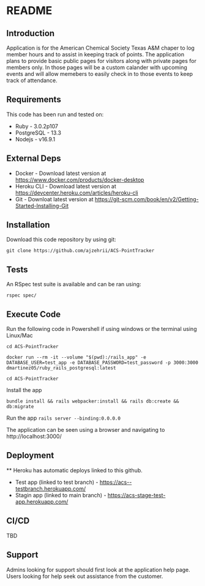 # README

## Introduction ##

Application is for the American Chemical Society Texas A&M chaper to log member hours and to assist in keeping track of points. The application plans to provide basic public pages for visitors along with private pages for members only. In those pages will be a custom calander with upcoming events and will allow memebers to easily check in to those events to keep track of attendance. 

## Requirements ##

This code has been run and tested on:

* Ruby - 3.0.2p107
* PostgreSQL - 13.3 
* Nodejs - v16.9.1


## External Deps  ##

* Docker - Download latest version at https://www.docker.com/products/docker-desktop
* Heroku CLI - Download latest version at https://devcenter.heroku.com/articles/heroku-cli
* Git - Downloat latest version at https://git-scm.com/book/en/v2/Getting-Started-Installing-Git

## Installation ##

Download this code repository by using git:

 `git clone https://github.com/ajzehrii/ACS-PointTracker`


## Tests ##

An RSpec test suite is available and can be ran using:

  `rspec spec/`

## Execute Code ##

Run the following code in Powershell if using windows or the terminal using Linux/Mac

  `cd ACS-PointTracker`

  `docker run --rm -it --volume "$(pwd):/rails_app" -e DATABASE_USER=test_app -e DATABASE_PASSWORD=test_password -p 3000:3000 dmartinez05/ruby_rails_postgresql:latest`

  `cd ACS-PointTracker`

Install the app

  `bundle install && rails webpacker:install && rails db:create && db:migrate`

Run the app
  `rails server --binding:0.0.0.0`

The application can be seen using a browser and navigating to http://localhost:3000/

## Deployment ##

** Heroku has automatic deploys linked to this github. 
* Test app (linked to test branch) - https://acs--testbranch.herokuapp.com/
* Stagin app (linked to main branch) - https://acs-stage-test-app.herokuapp.com/


## CI/CD ##

TBD

## Support ##

Admins looking for support should first look at the application help page.
Users looking for help seek out assistance from the customer.

